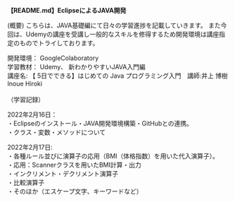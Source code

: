 **【README.md】EclipseによるJAVA開発**
 
 (概要) こちらは、JAVA基礎編にて日々の学習進捗を記載していきます。 また今回は、Udemyの講座を受講し一般的なスキルを修得するため開発環境は講座指定のものでトライしております。　　

開発環境： GoogleColaboratory<br/> 
学習教材： Udemy、 新わかりやすいJAVA入門編<br/>
講座名: 【 5日でできる】はじめての Java プログラミング入門　講師:井上 博樹 Inoue Hiroki<br/>
<br/>
（学習記録）　　

2022年2月16日：<br/>
・Eclipseのインストール・JAVA開発環境構築・GitHubとの連携。<br/>
・クラス・変数・メソッドについて<br/>

2022年2月17日:<br/>
・各種ルール並びに演算子の応用（BMI（体格指数）を用いた代入演算子）。<br/>
・応用：Scannerクラスを用いたBMI計算・出力<br/>
・インクリメント・デクリメント演算子<br/>
・比較演算子<br/>
・そのほか（エスケープ文字、キーワードなど）<br/>
